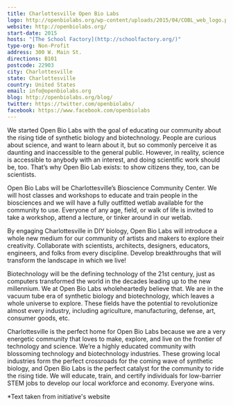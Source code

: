 ```yaml
---
title: Charlottesville Open Bio Labs
logo: http://openbiolabs.org/wp-content/uploads/2015/04/COBL_web_logo.png
website: http://openbiolabs.org/
start-date: 2015
hosts: "[The School Factory](http://schoolfactory.org/)"
type-org: Non-Profit
address: 300 W. Main St.
directions: B101
postcode: 22903
city: Charlottesville
state: Charlottesville
country: United States
email: info@openbiolabs.org
blog: http://openbiolabs.org/blog/
twitter: https://twitter.com/openbiolabs/
facebook: https://www.facebook.com/openbiolabs
---
```


We started Open Bio Labs with the goal of educating our community about the rising tide of synthetic biology and biotechnology. People are curious about science, and want to learn about it, but so commonly perceive it as daunting and inaccessible to the general public. However, in reality, science is accessible to anybody with an interest, and doing scientific work should be, too. That’s why Open Bio Lab exists: to show citizens they, too, can be scientists.

Open Bio Labs will be Charlottesville’s Bioscience Community Center.  We will host classes and workshops to educate and train people in the biosciences and we will have a fully outfitted wetlab available for the community to use. Everyone of any age, field, or walk of life is invited to take a workshop, attend a lecture, or tinker around in our wetlab.

By engaging Charlottesville in DIY biology, Open Bio Labs will introduce a whole new medium for our community of artists and makers to explore their creativity. Collaborate with scientists, architects, designers, educators, engineers, and folks from every discipline. Develop breakthroughs that will transform the landscape in which we live!

Biotechnology will be the defining technology of the 21st century, just as computers transformed the world in the decades leading up to the new millennium. We at Open Bio Labs wholeheartedly believe that. We are in the vacuum tube era of synthetic biology and biotechnology, which leaves a whole universe to explore. These fields have the potential to revolutionize almost every industry, including agriculture, manufacturing, defense, art, consumer goods, etc.

Charlottesville is the perfect home for Open Bio Labs because we are a very energetic community that loves to make, explore, and live on the frontier of technology and science. We’re a highly educated community with blossoming technology and biotechnology industries. These growing local industries form the perfect crossroads for the coming wave of synthetic biology, and Open Bio Labs is the perfect catalyst for the community to ride the rising tide. We will educate, train, and certify individuals for low-barrier STEM jobs to develop our local workforce and economy. Everyone wins.


\*Text taken from initiative's website
